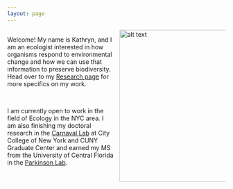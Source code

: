 ```yaml
---
layout: page
---
```



<div class="col2">

<p>
Welcome! My name is Kathryn, and I am an ecologist interested in how organisms respond to 
environmental change and how we can use that information to preserve biodiversity. Head over 
to my <a href="Research">Research page</a> for more specifics on my work.
</p>

<br>

<p>
I am currently open to work in the field of Ecology in the NYC area. I am also finishing my doctoral research in 
the <a href="http://www.carnavallab.org/">Carnaval Lab</a> 
at City College of New York and CUNY Graduate Center and earned my MS from the 
University of Central Florida in the <a href="www.parkinsonlab.com/">Parkinson Lab</a>. 
</p>

<img src="/images/desk.png" alt="alt text" width="350">

</div>


<style>
  .col2 {
    columns: 2 200px;         /* number of columns and width in pixels*/
    -webkit-columns: 2 200px; /* chrome, safari */
    -moz-columns: 2 200px;    /* firefox */
  }
  .col3 {
    columns: 3 100px;
    -webkit-columns: 3 100px;
    -moz-columns: 3 100px;
  }
</style>



